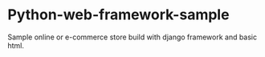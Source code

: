 # Python-web-framework-sample
Sample online or e-commerce store build with django framework and basic html.

